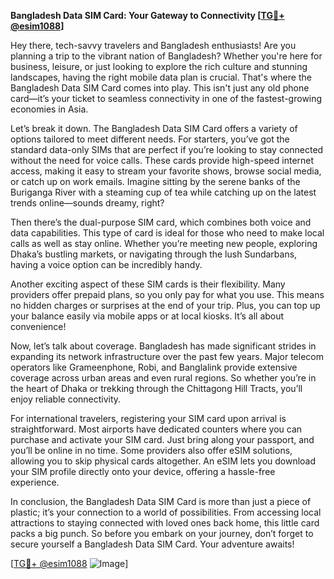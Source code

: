 **Bangladesh Data SIM Card: Your Gateway to Connectivity [[TG💪+ @esim1088](https://t.me/s/esim1088)]**

Hey there, tech-savvy travelers and Bangladesh enthusiasts! Are you planning a trip to the vibrant nation of Bangladesh? Whether you're here for business, leisure, or just looking to explore the rich culture and stunning landscapes, having the right mobile data plan is crucial. That's where the Bangladesh Data SIM Card comes into play. This isn't just any old phone card—it’s your ticket to seamless connectivity in one of the fastest-growing economies in Asia.

Let’s break it down. The Bangladesh Data SIM Card offers a variety of options tailored to meet different needs. For starters, you’ve got the standard data-only SIMs that are perfect if you’re looking to stay connected without the need for voice calls. These cards provide high-speed internet access, making it easy to stream your favorite shows, browse social media, or catch up on work emails. Imagine sitting by the serene banks of the Buriganga River with a steaming cup of tea while catching up on the latest trends online—sounds dreamy, right?

Then there’s the dual-purpose SIM card, which combines both voice and data capabilities. This type of card is ideal for those who need to make local calls as well as stay online. Whether you’re meeting new people, exploring Dhaka’s bustling markets, or navigating through the lush Sundarbans, having a voice option can be incredibly handy.

Another exciting aspect of these SIM cards is their flexibility. Many providers offer prepaid plans, so you only pay for what you use. This means no hidden charges or surprises at the end of your trip. Plus, you can top up your balance easily via mobile apps or at local kiosks. It’s all about convenience!

Now, let’s talk about coverage. Bangladesh has made significant strides in expanding its network infrastructure over the past few years. Major telecom operators like Grameenphone, Robi, and Banglalink provide extensive coverage across urban areas and even rural regions. So whether you’re in the heart of Dhaka or trekking through the Chittagong Hill Tracts, you’ll enjoy reliable connectivity.

For international travelers, registering your SIM card upon arrival is straightforward. Most airports have dedicated counters where you can purchase and activate your SIM card. Just bring along your passport, and you’ll be online in no time. Some providers also offer eSIM solutions, allowing you to skip physical cards altogether. An eSIM lets you download your SIM profile directly onto your device, offering a hassle-free experience.

In conclusion, the Bangladesh Data SIM Card is more than just a piece of plastic; it’s your connection to a world of possibilities. From accessing local attractions to staying connected with loved ones back home, this little card packs a big punch. So before you embark on your journey, don’t forget to secure yourself a Bangladesh Data SIM Card. Your adventure awaits!

[[TG💪+ @esim1088](https://t.me/s/esim1088) ![Image](https://i.postimg.cc/Y0z9fWf4/image.png)]